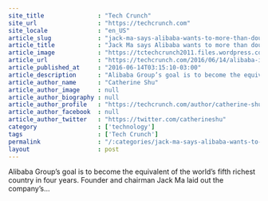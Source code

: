 ```yaml
---
site_title               : "Tech Crunch"
site_url                 : "https://techcrunch.com"
site_locale              : "en_US"
article_slug             : "jack-ma-says-alibaba-wants-to-more-than-double-its-gmv-to-one-trillion-dollars-by-2020"
article_title            : "Jack Ma says Alibaba wants to more than double its GMV to one trillion dollars by 2020"
article_image            : "https://tctechcrunch2011.files.wordpress.com/2015/05/466480018.jpg?w=764&h=400&crop=1"
article_url              : "https://techcrunch.com/2016/06/14/alibaba-investor-day/"
article_published_at     : "2016-06-14T03:15:10-03:00"
article_description      : "Alibaba Group’s goal is to become the equivalent of the world’s fifth richest country in four years. Founder and chairman Jack Ma laid out the company’s..."
article_author_name      : "Catherine Shu"
article_author_image     : null
article_author_biography : null
article_author_profile   : "https://techcrunch.com/author/catherine-shu/"
article_author_facebook  : null
article_author_twitter   : "https://twitter.com/catherineshu"
category                 : ['technology']
tags                     : ['Tech Crunch']
permalink                : "/:categories/jack-ma-says-alibaba-wants-to-more-than-double-its-gmv-to-one-trillion-dollars-by-2020/"
layout                   : post
---
```


Alibaba Group’s goal is to become the equivalent of the world’s fifth richest country in four years. Founder and chairman Jack Ma laid out the company’s...
